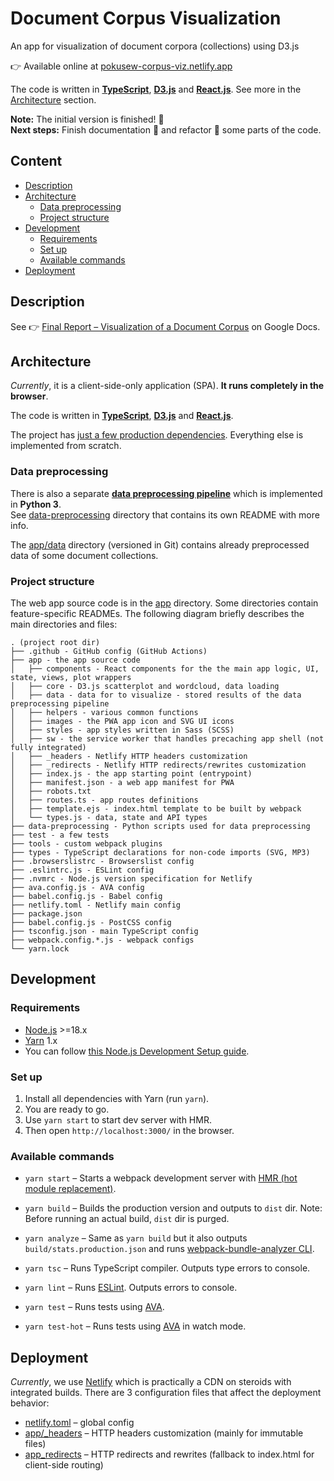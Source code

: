 # Document Corpus Visualization

An app for visualization of document corpora (collections) using D3.js

👉 Available online at [pokusew-corpus-viz.netlify.app](https://pokusew-corpus-viz.netlify.app/)

The code is written in **[TypeScript]**, **[D3.js]** and **[React.js]**.
See more in the [Architecture](#architecture) section.

**Note:** The initial version is finished! 🚀   
**Next steps:** Finish documentation 📖 and refactor 🧹 some parts of the code.


## Content

<!-- **Table of Contents**  *generated with [DocToc](https://github.com/thlorenz/doctoc)* -->
<!-- START doctoc generated TOC please keep comment here to allow auto update -->
<!-- DON'T EDIT THIS SECTION, INSTEAD RE-RUN doctoc TO UPDATE -->

- [Description](#description)
- [Architecture](#architecture)
	- [Data preprocessing](#data-preprocessing)
	- [Project structure](#project-structure)
- [Development](#development)
	- [Requirements](#requirements)
	- [Set up](#set-up)
	- [Available commands](#available-commands)
- [Deployment](#deployment)

<!-- END doctoc generated TOC please keep comment here to allow auto update -->


## Description

See 👉 [Final Report – Visualization of a Document Corpus][final-report] on Google Docs.


## Architecture

_Currently_, it is a client-side-only application (SPA).
**It runs completely in the browser**.

The code is written in **[TypeScript]**, **[D3.js]** and **[React.js]**.

The project has [just a few production dependencies](./package.json#L37-L46).
Everything else is implemented from scratch.


### Data preprocessing

There is also a separate [**data preprocessing pipeline**](./data-preprocessing/) which is implemented in **Python 3**.   
See [data-preprocessing](./data-preprocessing/) directory that contains its own README with more info.

The [app/data](./app/data/) directory (versioned in Git) contains already preprocessed data
of some document collections.


### Project structure

The web app source code is in the [app](./app) directory.
Some directories contain feature-specific READMEs.
The following diagram briefly describes the main directories and files:

```text
. (project root dir)
├── .github - GitHub config (GitHub Actions)
├── app - the app source code
│   ├── components - React components for the the main app logic, UI, state, views, plot wrappers
│   ├── core - D3.js scatterplot and wordcloud, data loading 
│   ├── data - data for to visualize - stored results of the data preprocessing pipeline
│   ├── helpers - various common functions
│   ├── images - the PWA app icon and SVG UI icons
│   ├── styles - app styles written in Sass (SCSS)
│   ├── sw - the service worker that handles precaching app shell (not fully integrated)
│   ├── _headers - Netlify HTTP headers customization
│   ├── _redirects - Netlify HTTP redirects/rewrites customization
│   ├── index.js - the app starting point (entrypoint)
│   ├── manifest.json - a web app manifest for PWA
│   ├── robots.txt
│   ├── routes.ts - app routes definitions
│   ├── template.ejs - index.html template to be built by webpack 
│   └── types.js - data, state and API types
├── data-preprocessing - Python scripts used for data preprocessing
├── test - a few tests
├── tools - custom webpack plugins
├── types - TypeScript declarations for non-code imports (SVG, MP3)
├── .browserslistrc - Browserslist config
├── .eslintrc.js - ESLint config
├── .nvmrc - Node.js version specification for Netlify
├── ava.config.js - AVA config
├── babel.config.js - Babel config
├── netlify.toml - Netlify main config
├── package.json
├── babel.config.js - PostCSS config
├── tsconfig.json - main TypeScript config
├── webpack.config.*.js - webpack configs
└── yarn.lock
```


## Development


### Requirements

- [Node.js] >=18.x
- [Yarn][Yarn-v1] 1.x
- You can follow [this Node.js Development Setup guide](./NODEJS-SETUP.md).


### Set up

1. Install all dependencies with Yarn (run `yarn`).
2. You are ready to go.
3. Use `yarn start` to start dev server with HMR.
4. Then open `http://localhost:3000/` in the browser.


### Available commands

* `yarn start` – Starts a webpack development server with [HMR (hot module replacement)][webpack-hmr].

* `yarn build` – Builds the production version and outputs to `dist` dir. Note: Before running an actual
  build, `dist` dir is purged.

* `yarn analyze` – Same as `yarn build` but it also outputs `build/stats.production.json`
  and runs [webpack-bundle-analyzer CLI][webpack-bundle-analyzer-cli].

* `yarn tsc` – Runs TypeScript compiler. Outputs type errors to console.

* `yarn lint` – Runs [ESLint]. Outputs errors to console.

* `yarn test` – Runs tests using [AVA].

* `yarn test-hot` – Runs tests using [AVA] in watch mode.


## Deployment

_Currently_, we use [Netlify] which is practically a CDN on steroids with integrated
builds. There are 3 configuration files that affect the deployment behavior:

* [netlify.toml](./netlify.toml) – global config
* [app/_headers](./app/_headers) – HTTP headers customization (mainly for immutable files)
* [app_redirects](./app/_redirects) – HTTP redirects and rewrites (fallback to index.html for client-side
  routing)


<!-- links references -->

[pokusew/testbook-ocr]: https://github.com/pokusew/testbook-ocr

[D3.js]: https://d3js.org/

[React.js]: https://reactjs.org/

[react-intl]: https://formatjs.io/docs/react-intl/

[classnames]: https://github.com/JedWatson/classnames

[firebase-cloud-firestore]: https://firebase.google.com/docs/firestore

[PWA]: https://developer.mozilla.org/en-US/docs/Web/Progressive_web_apps

[History API]: https://developer.mozilla.org/en-US/docs/Web/API/History_API/Working_with_the_History_API

[Intl API]: https://developer.mozilla.org/en-US/docs/Web/JavaScript/Reference/Global_Objects/Intl

[AVA]: https://github.com/avajs/ava

[Netlify]: https://www.netlify.com/

[Node.js]: https://nodejs.org/en/

[Yarn-v1]: https://classic.yarnpkg.com/lang/en/

[webpack]: https://webpack.js.org/

[webpack-hmr]: https://webpack.js.org/guides/hot-module-replacement/

[webpack-bundle-analyzer-cli]: https://github.com/webpack-contrib/webpack-bundle-analyzer#usage-as-a-cli-utility

[Babel]: https://babeljs.io/

[Sass]: https://sass-lang.com/

[Autoprefixer]: https://github.com/postcss/autoprefixer

[Browserslist]: https://github.com/browserslist/browserslist

[TypeScript]: https://www.typescriptlang.org/

[ESLint]: https://eslint.org/

[mdn-progressive-enhancement]: https://developer.mozilla.org/en-US/docs/Glossary/Progressive_Enhancement

[mdn-sri]: https://developer.mozilla.org/en-US/docs/Web/Security/Subresource_Integrity

[web-dev-maskable-icons]: https://web.dev/maskable-icon/

[final-report]: https://docs.google.com/document/d/1Reoypogxt1u2myzYtI62fP-PJEnU5RT1DioYcaMHXXA/edit?usp=sharing
